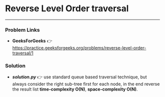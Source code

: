 # Reverse Level Order traversal

---

### Problem Links
- **__GeeksForGeeks__** :point_right: https://practice.geeksforgeeks.org/problems/reverse-level-order-traversal/1

### Solution
- **_solution.py_** :point_right: use standard queue based traversal technique, but always consider the right sub-tree first for each node, in the end reverse the result list **time-complexity O(N)**, **space-complexity O(N)**.
